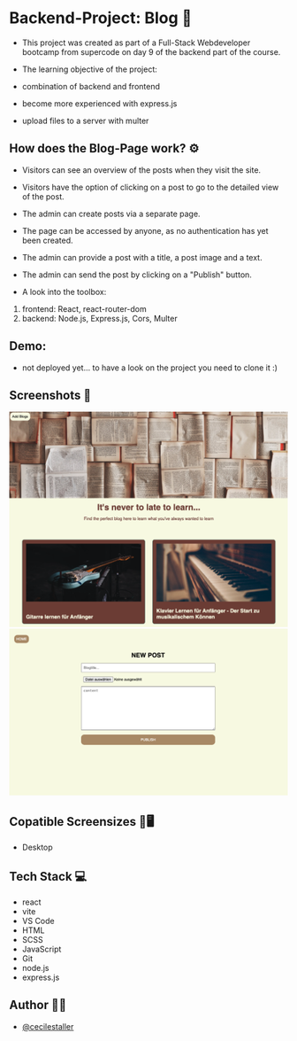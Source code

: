 # Backend-Project: Blog 📰

- This project was created as part of a Full-Stack Webdeveloper bootcamp from supercode on day 9 of the backend part of the course.

- The learning objective of the project:
- combination of backend and frontend
- become more experienced with express.js
- upload files to a server with multer

## How does the Blog-Page work? ⚙️

- Visitors can see an overview of the posts when they visit the site.
- Visitors have the option of clicking on a post to go to the detailed view of the post.

- The admin can create posts via a separate page.
- The page can be accessed by anyone, as no authentication has yet been created.
- The admin can provide a post with a title, a post image and a text.
- The admin can send the post by clicking on a "Publish" button.
- A look into the toolbox:

1. frontend: React, react-router-dom
2. backend: Node.js, Express.js, Cors, Multer

## Demo:

- not deployed yet... to have a look on the project you need to clone it :)

## Screenshots 📸

![desktop bloglist](./src/assets/images/home.png)
![desktop addform](./src/assets/images/addBlogForm.png)

## Copatible Screensizes 📱🖥️

- Desktop

## Tech Stack 💻

- react
- vite
- VS Code
- HTML
- SCSS
- JavaScript
- Git
- node.js
- express.js

## Author 🤵‍♀️

- [@cecilestaller](https://github.com/cecilestaller)

